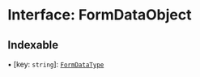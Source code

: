 # Interface: FormDataObject

## Indexable

▪ \[key: `string`]: [`FormDataType`](/auto-docs/form-core/types/FormDataType.md)

